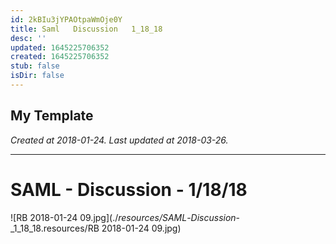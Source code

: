 ```yaml
---
id: 2kBIu3jYPAOtpaWmOje0Y
title: Saml   Discussion   1_18_18
desc: ''
updated: 1645225706352
created: 1645225706352
stub: false
isDir: false
---
```

My Template
---

_Created at 2018-01-24._
_Last updated at 2018-03-26._




---

# SAML - Discussion - 1/18/18


![RB 2018-01-24 09.jpg](./_resources/SAML_-_Discussion_-_1_18_18.resources/RB 2018-01-24 09.jpg)

